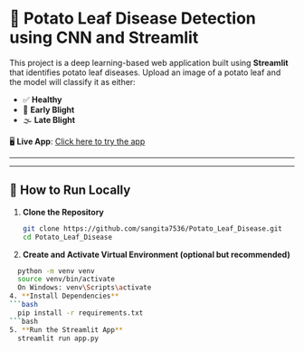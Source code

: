 # 🍃 Potato Leaf Disease Detection using CNN and Streamlit

This project is a deep learning-based web application built using **Streamlit** that identifies potato leaf diseases. Upload an image of a potato leaf and the model will classify it as either:

- ✅ **Healthy**
- 🌿 **Early Blight**
- 🌫️ **Late Blight**

🖥️ **Live App**: [Click here to try the app](https://s6efiotuhsc7uhyadoptnj.streamlit.app/)

---

---

## 🚀 How to Run Locally

1. **Clone the Repository**
   ```bash
   git clone https://github.com/sangita7536/Potato_Leaf_Disease.git
   cd Potato_Leaf_Disease
2. **Create and Activate Virtual Environment (optional but recommended)**
 ```bash
   python -m venv venv
   source venv/bin/activate
   On Windows: venv\Scripts\activate
4. **Install Dependencies**
```bash
   pip install -r requirements.txt
```bash
5. **Run the Streamlit App**
   streamlit run app.py




